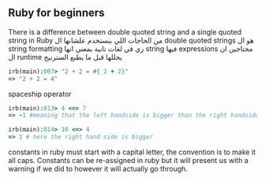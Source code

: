 ## Ruby for beginners
There is a difference between double quoted string and a single quoted string in Ruby
من الحاجات اللي بنستخدم علشانها ال double quoted strings هو ال string formatting زي في لغات تانية بمعني انها string فيها expressions محتاجين ان ال runtime يحللها قبل ما يطبع السترنيج
```ruby
irb(main):007> "2 + 2 = #{ 2 + 2}"
=> "2 + 2 = 4"
```

spaceship operator 
```ruby
irb(main):013> 4 <=> 7
=> -1 #meaning that the left handside is bigger than the right handside

irb(main):014> 10 <=> 4
=> 1 # here the right hand side is bigger
```

constants in ruby must start with a capital letter, the convention is to make it all caps. Constants can be re-assigned in ruby but it will present us with a warning if we did to however it will actually go through.
